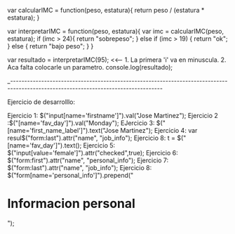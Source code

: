 
 var calcularIMC = function(peso, estatura){
 	return peso / (estatura * estatura);
 }

 var interpretarIMC = function(peso, estatura){
 	var imc = calcularIMC(peso, estatura);
 	if (imc > 24){
 		return "sobrepeso";
 	} else if (imc > 19) {
 		return "ok";
 	} else {
 		return "bajo peso";
 	}
 }

 var resultado = interpretarIMC(95);  <<-- 1. La primera 'i' va en minuscula. 2.  Aca falta colocarle un parametro.
 console.log(resultado);




 _------------------------------------------------------------------------------------------------------------------------------------
 
 Ejercicio de desarrolllo:
 
 Ejercicio 1: $("input[name='firstname']").val("Jose Martinez");
 Ejercicio 2 :$("[name='fav_day']").val("Monday");
 EJercicio 3: $("[name='first_name_label']").text("Jose Martinez");
 Ejercicio 4: var resul$("form:last").attr("name", "job_info");
 Ejercicio 8: t = $("[name='fav_day']").text();
 Ejercicio 5: $("input[value='female']").attr("checked",true);
 Ejercicio 6: $("form:first").attr("name", "personal_info");
 Ejercicio 7: $("form:last").attr("name", "job_info");
 Ejercicio 8: $("form[name='personal_info']").prepend("<h1>Informacion personal</h1>");



 
 
 
 